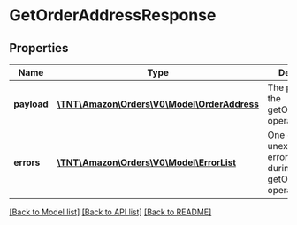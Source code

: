 # GetOrderAddressResponse

## Properties
Name | Type | Description | Notes
------------ | ------------- | ------------- | -------------
**payload** | [**\TNT\Amazon\Orders\V0\Model\OrderAddress**](OrderAddress.md) | The payload for the getOrderAddress operations. | [optional] 
**errors** | [**\TNT\Amazon\Orders\V0\Model\ErrorList**](ErrorList.md) | One or more unexpected errors occurred during the getOrderAddress operation. | [optional] 

[[Back to Model list]](../README.md#documentation-for-models) [[Back to API list]](../README.md#documentation-for-api-endpoints) [[Back to README]](../README.md)


